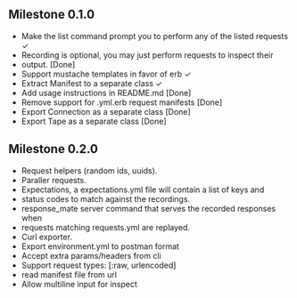 ## Milestone 0.1.0
- Make the list command prompt you to perform any of the listed requests ✓
- Recording is optional, you may just perform requests to inspect their
- output. [Done]
- Support mustache templates in favor of erb ✓
- Extract Manifest to a separate class ✓
- Add usage instructions in README.md [Done]
- Remove support for .yml.erb request manifests [Done]
- Export Connection as a separate class [Done]
- Export Tape as a separate class [Done]

## Milestone 0.2.0
- Request helpers (random ids, uuids).
- Paraller requests.
- Expectations, a expectations.yml file will contain a list of keys and
- status codes to match against the recordings.
- response_mate server command that serves the recorded responses when
- requests matching requests.yml are replayed.
- Curl exporter.
- Export environment.yml to postman format
- Accept extra params/headers from cli
- Support request types: [:raw, urlencoded]
- read manifest file from url
- Allow multiline input for inspect
